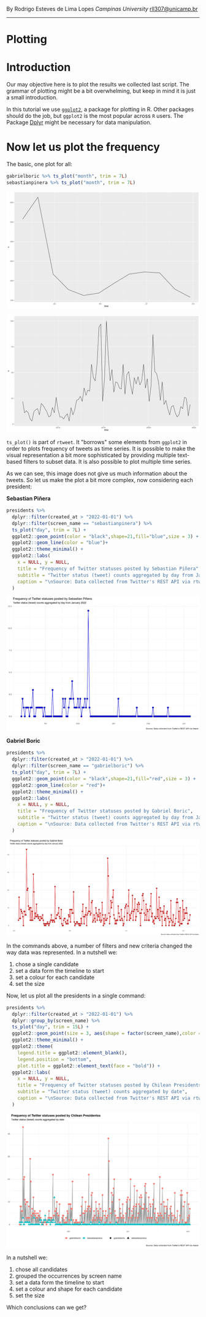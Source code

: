By Rodrigo Esteves de Lima Lopes *Campinas University* [rll307\@unicamp.br](mailto:rll307@unicamp.br)

------------------------------------------------------------------------

# Plotting

# Introduction

Our may objective here is to plot the results we collected last script. The grammar of plotting might be a bit overwhelming, but keep in mind it is just a small introduction.

In this tutorial we use [`ggplot2`](https://ggplot2.tidyverse.org/index.html), a package for plotting in R. Other packages should do the job, but `ggplot2` is the most popular across `R` users. The Package [Dplyr](https://dplyr.tidyverse.org/) might be necessary for data manipulation.

# Now let us plot the frequency

The basic, one plot for all:

``` r
gabrielboric %>% ts_plot("month", trim = 7L)
sebastianpinera %>% ts_plot("month", trim = 7L)
```

![Boric's tweets](images/t01.png)

![Piñeda's tweets](images/t02.png)

`ts_plot()` is part of `rtweet`. It "borrows" some elements from `ggplot2` in order to plots frequency of tweets as time series. It is possible to make the visual representation a bit more sophisticated by providing multiple text-based filters to subset data. It is also possible to plot multiple time series.

As we can see, this image does not give us much information about the tweets. So let us make the plot a bit more complex, now considering each president:

**Sebastian Piñera**

``` r
presidents %>%
  dplyr::filter(created_at > "2022-01-01") %>%
  dplyr::filter(screen_name == "sebastianpinera") %>%
  ts_plot("day", trim = 7L) +
  ggplot2::geom_point(color = "black",shape=21,fill="blue",size = 3) +
  ggplot2::geom_line(color = "blue")+
  ggplot2::theme_minimal() +
  ggplot2::labs(
    x = NULL, y = NULL,
    title = "Frequency of Twitter statuses posted by Sebastian Piñera",
    subtitle = "Twitter status (tweet) counts aggregated by day from January 2022",
    caption = "\nSource: Data collected from Twitter's REST API via rtweet"
  )
```

![Tweets by Piñera](images/t04.png)

**Gabriel Boric**

``` r
presidents %>%
  dplyr::filter(created_at > "2022-01-01") %>%
  dplyr::filter(screen_name == "gabrielboric") %>%
  ts_plot("day", trim = 7L) +
  ggplot2::geom_point(color = "black",shape=21,fill="red",size = 3) +
  ggplot2::geom_line(color = "red")+
  ggplot2::theme_minimal() +
  ggplot2::labs(
    x = NULL, y = NULL,
    title = "Frequency of Twitter statuses posted by Gabriel Boric",
    subtitle = "Twitter status (tweet) counts aggregated by day from January 2022",
    caption = "\nSource: Data collected from Twitter's REST API via rtweet"
  )
```

![Tweets by Boric](images/t03.png)

In the commands above, a number of filters and new criteria changed the way data was represented. In a nutshell we:

1.  chose a single candidate
2.  set a data form the timeline to start
3.  set a colour for each candidate
4.  set the size

Now, let us plot all the presidents in a single command:

``` r
presidents %>%
  dplyr::filter(created_at > "2022-01-01") %>%
  dplyr::group_by(screen_name) %>%
  ts_plot("day", trim = 15L) +
  ggplot2::geom_point(size = 3, aes(shape = factor(screen_name),color = factor(screen_name))) +
  ggplot2::theme_minimal() +
  ggplot2::theme(
    legend.title = ggplot2::element_blank(),
    legend.position = "bottom",
    plot.title = ggplot2::element_text(face = "bold")) +
  ggplot2::labs(
    x = NULL, y = NULL,
    title = "Frequency of Twitter statuses posted by Chilean Presidentss",
    subtitle = "Twitter status (tweet) counts aggregated by date",
    caption = "\nSource: Data collected from Twitter's REST API via rtweet"
  )
```

![Boric and Piñera](images/t05.png)

In a nutshell we:

1.  chose all candidates
2.  grouped the occurrences by screen name
3.  set a data form the timeline to start
4.  set a colour and shape for each candidate
5.  set the size

Which conclusions can we get?
